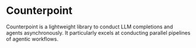 # Counterpoint

Counterpoint is a lightweight library to conduct LLM completions and agents asynchronously. It particularly excels at
conducting parallel pipelines of agentic workflows.

